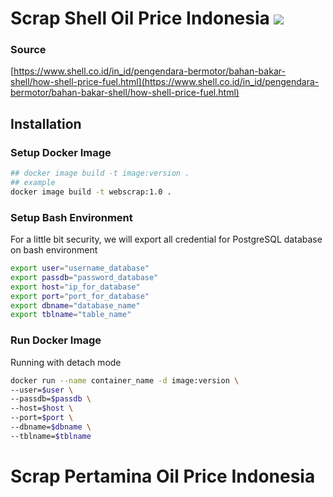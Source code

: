 # Scrap Shell Oil Price Indonesia ![](https://img.shields.io/badge/stats-experimental-orange)

### Source

[https://www.shell.co.id/in_id/pengendara-bermotor/bahan-bakar-shell/how-shell-price-fuel.html](https://www.shell.co.id/in_id/pengendara-bermotor/bahan-bakar-shell/how-shell-price-fuel.html)

## Installation

### Setup Docker Image

```bash
## docker image build -t image:version .
## example
docker image build -t webscrap:1.0 .
```

### Setup Bash Environment

For a little bit security, we will export all credential for PostgreSQL database on bash environment

```bash
export user="username_database"
export passdb="password_database"
export host="ip_for_database"
export port="port_for_database"
export dbname="database_name"
export tblname="table_name"
```

### Run Docker Image

Running with detach mode

```bash
docker run --name container_name -d image:version \
--user=$user \
--passdb=$passdb \
--host=$host \
--port=$port \
--dbname=$dbname \
--tblname=$tblname
```

# Scrap Pertamina Oil Price Indonesia
